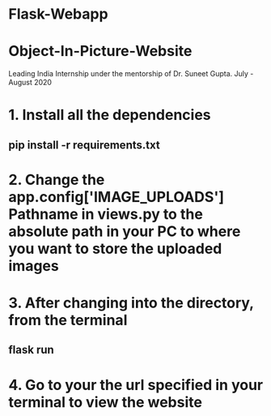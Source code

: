 # Flask-Webapp
# Object-In-Picture-Website
Leading India Internship under the mentorship of Dr. Suneet Gupta.
July - August 2020
# 1. Install all the dependencies
##    pip install -r requirements.txt
# 2. Change the app.config['IMAGE_UPLOADS'] Pathname in views.py to the absolute path in your PC to where you want to store the uploaded images
# 3. After changing into the directory, from the terminal
##    flask run
# 4. Go to your the url specified in your terminal to view the website
